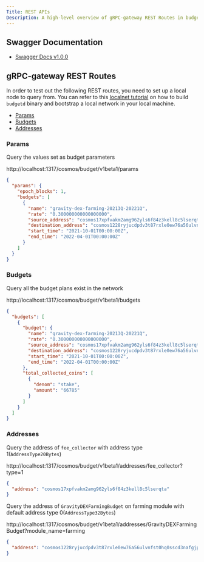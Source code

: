 ```yaml
---
Title: REST APIs
Description: A high-level overview of gRPC-gateway REST Routes in budget module.
---
```


## Swagger Documentation

- [Swagger Docs v1.0.0](https://app.swaggerhub.com/apis-docs/gravity-devs/budget/1.0.0)

## gRPC-gateway REST Routes

In order to test out the following REST routes, you need to set up a local node to query from. You can refer to this [localnet tutorial](../../Tutorials/localnet) on how to build `budgetd` binary and bootstrap a local network in your local machine.

- [Params](#Params)
- [Budgets](#Budgets)
- [Addresses](#Addresses)

### Params

Query the values set as budget parameters

http://localhost:1317/cosmos/budget/v1beta1/params <!-- markdown-link-check-disable-line -->

```json
{
  "params": {
    "epoch_blocks": 1,
    "budgets": [
      {
        "name": "gravity-dex-farming-20213Q-20221Q",
        "rate": "0.300000000000000000",
        "source_address": "cosmos17xpfvakm2amg962yls6f84z3kell8c5lserqta",
        "destination_address": "cosmos1228ryjucdpdv3t87rxle0ew76a56ulvnfst0hq0sscd3nafgjpqqkcxcky",
        "start_time": "2021-10-01T00:00:00Z",
        "end_time": "2022-04-01T00:00:00Z"
      }
    ]
  }
}
```

### Budgets

Query all the budget plans exist in the network

http://localhost:1317/cosmos/budget/v1beta1/budgets <!-- markdown-link-check-disable-line -->

```json
{
  "budgets": [
    {
      "budget": {
        "name": "gravity-dex-farming-20213Q-20221Q",
        "rate": "0.300000000000000000",
        "source_address": "cosmos17xpfvakm2amg962yls6f84z3kell8c5lserqta",
        "destination_address": "cosmos1228ryjucdpdv3t87rxle0ew76a56ulvnfst0hq0sscd3nafgjpqqkcxcky",
        "start_time": "2021-10-01T00:00:00Z",
        "end_time": "2022-04-01T00:00:00Z"
      },
      "total_collected_coins": [
        {
          "denom": "stake",
          "amount": "66785"
        }
      ]
    }
  ]
}
```


### Addresses

Query the address of `fee_collector` with address type 1(`AddressType20Bytes`)

http://localhost:1317/cosmos/budget/v1beta1/addresses/fee_collector?type=1 <!-- markdown-link-check-disable-line -->

```json
{
  "address": "cosmos17xpfvakm2amg962yls6f84z3kell8c5lserqta"
}
```

Query the address of `GravityDEXFarmingBudget` on farming module with default address type 0(`AddressType32Bytes`)

http://localhost:1317/cosmos/budget/v1beta1/addresses/GravityDEXFarmingBudget?module_name=farming <!-- markdown-link-check-disable-line -->

```json
{
  "address": "cosmos1228ryjucdpdv3t87rxle0ew76a56ulvnfst0hq0sscd3nafgjpqqkcxcky"
}
```